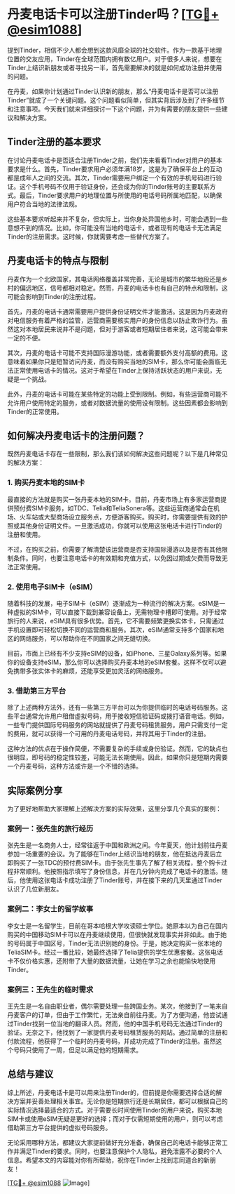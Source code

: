 # 丹麦电话卡可以注册Tinder吗？[[TG💪+ @esim1088](https://t.me/s/esim1088)]

提到Tinder，相信不少人都会想到这款风靡全球的社交软件。作为一款基于地理位置的交友应用，Tinder在全球范围内拥有数亿用户。对于很多人来说，想要在Tinder上结识新朋友或者寻找另一半，首先需要解决的就是如何成功注册并使用的问题。

在丹麦，如果你计划通过Tinder认识新的朋友，那么“丹麦电话卡是否可以注册Tinder”就成了一个关键问题。这个问题看似简单，但其实背后涉及到了许多细节和注意事项。今天我们就来详细探讨一下这个问题，并为有需要的朋友提供一些建议和解决方案。

## Tinder注册的基本要求

在讨论丹麦电话卡是否适合注册Tinder之前，我们先来看看Tinder对用户的基本要求是什么。首先，Tinder要求用户必须年满18岁，这是为了确保平台上的互动都是成年人之间的交流。其次，Tinder需要用户绑定一个有效的手机号码进行验证。这个手机号码不仅用于验证身份，还会成为你的Tinder账号的主要联系方式。最后，Tinder要求用户的地理位置与所使用的电话号码所属地匹配，以确保用户符合当地的法律法规。

这些基本要求听起来并不复杂，但实际上，当你身处异国他乡时，可能会遇到一些意想不到的情况。比如，你可能没有当地的电话卡，或者现有的电话卡无法满足Tinder的注册需求。这时候，你就需要考虑一些替代方案了。

## 丹麦电话卡的特点与限制

丹麦作为一个北欧国家，其电话网络覆盖非常完善，无论是城市的繁华地段还是乡村的偏远地区，信号都相对稳定。然而，丹麦的电话卡也有自己的特点和限制，这可能会影响到Tinder的注册过程。

首先，丹麦的电话卡通常需要用户提供身份证明文件才能激活。这是因为丹麦政府对电信服务有着严格的监管，运营商需要核实用户的身份信息以防止欺诈行为。虽然这对本地居民来说并不是问题，但对于游客或者短期居住者来说，这可能会带来一定的不便。

其次，丹麦的电话卡可能不支持国际漫游功能，或者需要额外支付高额的费用。这意味着如果你只是短暂访问丹麦，而没有购买当地的SIM卡，那么你可能会面临无法正常使用电话卡的情况。这对于希望在Tinder上保持活跃状态的用户来说，无疑是一个挑战。

此外，丹麦的电话卡可能在某些特定的功能上受到限制。例如，有些运营商可能不允许用户使用特定的服务，或者对数据流量的使用设有限制。这些因素都会影响到Tinder的正常使用。

## 如何解决丹麦电话卡的注册问题？

既然丹麦电话卡存在一些限制，那么我们该如何解决这些问题呢？以下是几种常见的解决方案：

### 1. 购买丹麦本地的SIM卡

最直接的方法就是购买一张丹麦本地的SIM卡。目前，丹麦市场上有多家运营商提供预付费SIM卡服务，如TDC、Telia和TeliaSonera等。这些运营商通常会在机场、火车站或大型商场设立服务点，方便游客购买。购买时，你需要提供有效的护照或其他身份证明文件。一旦激活成功，你就可以使用这张电话卡进行Tinder的注册和使用。

不过，在购买之前，你需要了解清楚该运营商是否支持国际漫游以及是否有其他限制条件。同时，也要注意电话卡的有效期和充值方式，以免因过期或欠费而导致无法正常使用。

### 2. 使用电子SIM卡（eSIM）

随着科技的发展，电子SIM卡（eSIM）逐渐成为一种流行的解决方案。eSIM是一种虚拟的SIM卡，可以直接下载到兼容设备上，无需物理卡槽即可使用。对于经常旅行的人来说，eSIM具有很多优势。首先，它不需要频繁更换实体卡，只需通过手机设置即可轻松切换不同的运营商和服务。其次，eSIM通常支持多个国家和地区的网络服务，可以帮助你在不同国家之间无缝切换。

目前，市面上已经有不少支持eSIM的设备，如iPhone、三星Galaxy系列等。如果你的设备支持eSIM，那么你可以选择购买丹麦本地的eSIM套餐。这样不仅可以避免携带多张实体卡的麻烦，还能享受更加灵活的网络服务。

### 3. 借助第三方平台

除了上述两种方法外，还有一些第三方平台可以为你提供临时的电话号码服务。这些平台通常允许用户租借虚拟号码，用于接收短信验证码或拨打语音电话。例如，一些专门提供国际号码服务的网站就提供了丹麦号码租赁服务。用户只需支付一定的费用，就可以获得一个可用的丹麦电话号码，并将其用于Tinder的注册。

这种方法的优点在于操作简便，不需要复杂的手续或身份验证。然而，它的缺点也很明显，即号码的稳定性较差，可能无法长期使用。因此，如果你只是短期内需要一个丹麦号码，这种方法或许是一个不错的选择。

## 实际案例分享

为了更好地帮助大家理解上述解决方案的实际效果，这里分享几个真实的案例：

### 案例一：张先生的旅行经历

张先生是一名商务人士，经常往返于中国和欧洲之间。今年夏天，他计划前往丹麦参加一场重要的会议。为了能够在Tinder上结识当地的朋友，他在抵达丹麦后立即购买了一张TDC的预付费SIM卡。由于张先生事先了解了相关流程，整个购卡过程非常顺利。他按照指示填写了身份信息，并在几分钟内完成了电话卡的激活。随后，他使用这张电话卡成功注册了Tinder账号，并在接下来的几天里通过Tinder认识了几位新朋友。

### 案例二：李女士的留学故事

李女士是一名留学生，目前在哥本哈根大学攻读硕士学位。她原本以为自己在国内购买的中国移动SIM卡可以在丹麦继续使用，但很快就发现事实并非如此。由于她的号码属于中国区号，Tinder无法识别她的身份。于是，她决定购买一张本地的TeliaSIM卡。经过一番比较，她最终选择了Telia提供的学生优惠套餐。这张电话卡不仅价格实惠，还附带了大量的数据流量，让她在学习之余也能愉快地使用Tinder。

### 案例三：王先生的临时需求

王先生是一名自由职业者，偶尔需要处理一些跨国业务。某次，他接到了一笔来自丹麦客户的订单，但由于工作繁忙，无法亲自前往丹麦。为了方便沟通，他尝试通过Tinder找到一位当地的翻译人员。然而，他的中国手机号码无法通过Tinder的验证。无奈之下，他找到了一家提供丹麦号码租赁服务的网站。通过简单的注册和付款流程，他获得了一个临时的丹麦号码，并成功完成了Tinder的注册。虽然这个号码只使用了一周，但足以满足他的短期需求。

## 总结与建议

综上所述，丹麦电话卡是可以用来注册Tinder的，但前提是你需要选择合适的解决方案并妥善处理相关事宜。无论你是短期旅行还是长期居住，都可以根据自己的实际情况选择最适合的方式。对于需要长时间使用Tinder的用户来说，购买本地SIM卡或使用eSIM无疑是更好的选择；而对于仅需短期使用的用户，则可以考虑借助第三方平台提供的虚拟号码服务。

无论采用哪种方法，都建议大家提前做好充分准备，确保自己的电话卡能够正常工作并满足Tinder的要求。同时，也要注意保护个人隐私，避免泄露不必要的个人信息。希望本文的内容能对你有所帮助，祝你在Tinder上找到志同道合的新朋友！

[[TG💪+ @esim1088](https://t.me/s/esim1088) ![Image](https://i.postimg.cc/4NQfJmqS/Snipaste-2025-05-13-00-14-12.png)]